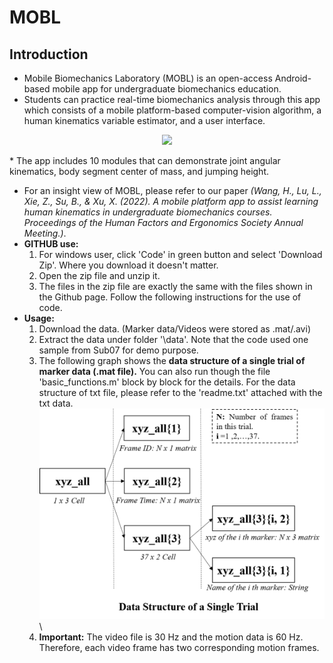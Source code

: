 # MOBL
## Introduction
* Mobile Biomechanics Laboratory (MOBL) is an open-access Android-based mobile app for undergraduate biomechanics education. 
* Students can practice real-time biomechanics analysis through this app which consists of a mobile platform-based computer-vision algorithm, a human kinematics variable estimator, and a user interface. 
<p align="center">
  <img src="https://user-images.githubusercontent.com/82116855/168656667-0586d3f3-47f7-4c13-8a63-243367374c11.PNG" width="900">
</p>
* The app includes 10 modules that can demonstrate joint angular kinematics, body segment center of mass, and jumping height. 

* For an insight view of MOBL, please refer to our paper <em>(Wang, H., Lu, L., Xie, Z., Su, B., & Xu, X. (2022). A mobile platform app to assist learning human kinematics in undergraduate biomechanics courses. Proceedings of the Human Factors and Ergonomics Society Annual Meeting.)</em>.
* **GITHUB use:**
  1. For windows user, click 'Code' in green button and select 'Download Zip'. Where you download it doesn't matter.
  2. Open the zip file and unzip it.
  3. The files in the zip file are exactly the same with the files shown in the Github page. Follow the following instructions for the use of code.
* **Usage:** 
  1. Download the data. (Marker data/Videos were stored as .mat/.avi)
  2. Extract the data under folder '\data'. Note that the code used one sample from Sub07 for demo purpose.
  3. The following graph shows the **data structure of a single trial of marker data (.mat file).** You can also run though the file 'basic_functions.m' block by block for the details. For the data structure of txt file, please refer to the 'readme.txt' attached with the txt data.\
  <img src="https://raw.githubusercontent.com/LLDavid/MOPED25/master/image/data_structure.png" width="500">\
  4. **Important:** The video file is 30 Hz and the motion data is 60 Hz. Therefore, each video frame has two corresponding motion frames.

